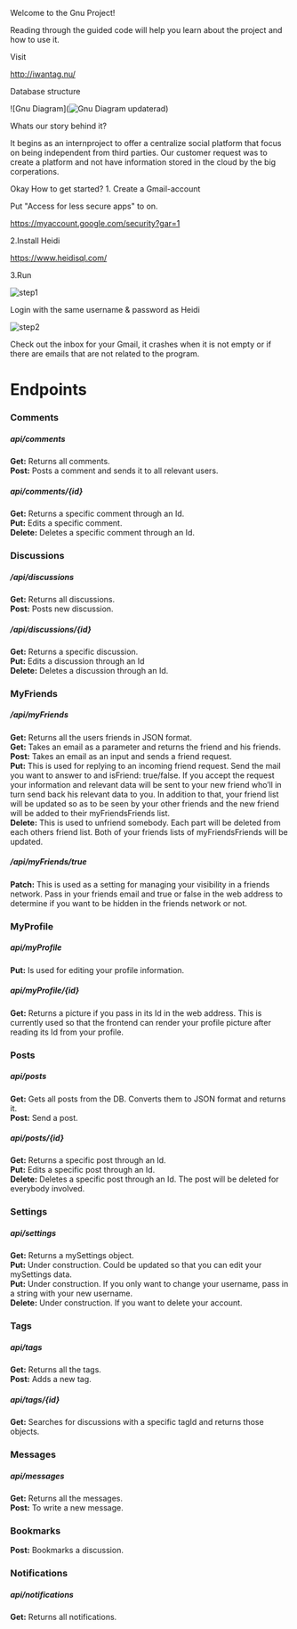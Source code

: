 Welcome to the Gnu Project!

Reading through the guided code will help you learn about the project and how to use it.

Visit

http://iwantag.nu/

Database structure

![Gnu Diagram](![Gnu Diagram updaterad](https://user-images.githubusercontent.com/72744280/150971152-f3cdd569-1adc-45b8-8ec2-bf6426dd3ae8.png))


Whats our story behind it?

It begins as an internproject to offer a centralize social platform that focus on being independent from third parties.
 Our customer request was to create a platform and not have information stored in the cloud by the big corperations.

Okay How to get started?
1. 
Create a Gmail-account 

Put "Access for less secure apps" to on.

https://myaccount.google.com/security?gar=1


2.Install Heidi

https://www.heidisql.com/


3.Run

![step1](https://user-images.githubusercontent.com/72744280/149352181-9e9c3c72-e083-40d6-acf0-bf36f5d871e0.JPG)

Login with the same username & password as Heidi

![step2](https://user-images.githubusercontent.com/72744280/149352266-787206cb-60c6-4e3d-badb-8586cded2498.JPG)

Check out the inbox for your Gmail, it crashes when it is not empty or if there are emails that are not related to the program.

<h1>Endpoints</h1>

<h3>Comments</h3>
<h5>api/comments</h5>
<b>Get:</b> Returns all comments.<br>
<b>Post:</b> Posts a comment and sends it to all relevant users.<br>

<h5>api/comments/{id}</h5>
<b>Get:</b> Returns a specific comment through an Id.<br>
<b>Put:</b> Edits a specific comment.<br>
<b>Delete:</b> Deletes a specific comment through an Id.<br>



<h3>Discussions</h3>
<h5>/api/discussions</h5>
<b>Get:</b> Returns all discussions.<br>
<b>Post:</b> Posts new discussion.<br>

<h5>/api/discussions/{id}</h5>
<b>Get:</b> Returns a specific discussion.<br>
<b>Put:</b> Edits a discussion through an Id<br>
<b>Delete:</b> Deletes a discussion through an Id.<br>



<h3>MyFriends</h3>
<h5>/api/myFriends</h5>
<b>Get:</b> Returns all the users friends in JSON format.<br>
<b>Get:</b> Takes an email as a parameter and returns the friend and his friends.<br>
<b>Post:</b> Takes an email as an input and sends a friend request.<br>
<b>Put:</b> This is used for replying to an incoming friend request. Send the mail you want to answer to and isFriend: true/false. If you accept the request your information and relevant data will be sent to your new friend who’ll in turn send back his relevant data to you.
In addition to that, your friend list will be updated so as to be seen by your other friends and the new friend will be added to their myFriendsFriends list.<br>
<b>Delete:</b> This is used to unfriend somebody. Each part will be deleted from each others friend list. Both of your friends lists of myFriendsFriends will be updated.

<h5>/api/myFriends/true</h5>
<b>Patch:</b> This is used as a setting for managing your visibility in a friends network. Pass in your friends email and true or false in the web address to determine if you want to be hidden in the friends network or not.<br>



<h3>MyProfile</h3>
<h5>api/myProfile</h5>
<b>Put:</b> Is used for editing your profile information.<br>

<h5>api/myProfile/{id}</h5>
<b>Get:</b> Returns a picture if you pass in its Id in the web address. This is currently used so that the frontend can render your profile picture after reading its Id from your profile.<br>



<h3>Posts</h3>
<h5>api/posts</h5>
<b>Get:</b> Gets all posts from the DB. Converts them to JSON format and returns it.<br>
<b>Post:</b> Send a post.<br>

<h5>api/posts/{id}</h5>
<b>Get:</b> Returns a specific post through an Id.<br>
<b>Put:</b> Edits a specific post through an Id.<br>
<b>Delete:</b> Deletes a specific post through an Id. The post will be deleted for everybody involved.<br>



<h3>Settings</h3>
<h5>api/settings</h5>
<b>Get:</b> Returns a mySettings object.<br>
<b>Put:</b> Under construction. Could be updated so that you can edit your mySettings data.<br>
<b>Put:</b> Under construction. If you only want to change your username, pass in a string with your new username.<br>
<b>Delete:</b> Under construction. If you want to delete your account.<br>



<h3>Tags</h3>
<h5>api/tags</h5>
<b>Get:</b> Returns all the tags.<br>
<b>Post:</b> Adds a new tag.<br>

<h5>api/tags/{id}</h5>
<b>Get:</b> Searches for discussions with a specific tagId and returns those objects.<br>

<h3>Messages</h3>
<h5>api/messages</h5>
<b>Get:</b> Returns all the messages.<br>
<b>Post:</b> To write a new message.<br>

<h3>Bookmarks</h3>
<b>Post:</b> Bookmarks a discussion.<br>

<h3>Notifications</h3>
<h5>api/notifications</h5>
<b>Get:</b> Returns all notifications.<br>


